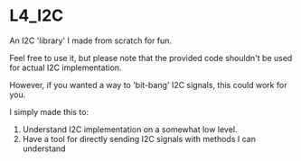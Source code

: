 # L4_I2C

An I2C 'library' I made from scratch for fun.

Feel free to use it, but please note that the provided code shouldn't be used for actual I2C implementation. 

However, if you wanted a way to 'bit-bang' I2C signals, this could work for you. 

I simply made this to: 
 1. Understand I2C implementation on a somewhat low level.
 2. Have a tool for directly sending I2C signals with methods I can understand

